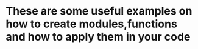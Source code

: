 # These are some useful examples on how to create modules,functions and how to apply them in your code
